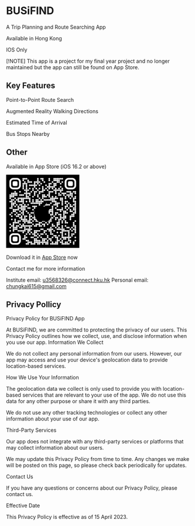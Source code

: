 # BUSiFIND
A Trip Planning and Route Searching App

Available in Hong Kong

IOS Only

[!NOTE]
This app is a project for my final year project and no longer maintained but the app can still be found on App Store.

## Key Features
Point-to-Point Route Search

Augmented Reality Walking Directions

Estimated Time of Arrival

Bus Stops Nearby

## Other
Available in App Store (iOS 16.2 or above)

<img src="https://github.com/Leiumgg/BUSiFIND/blob/main/qr-code.png?raw=true" width="200" height="200">

Download it in [App Store](https://apps.apple.com/us/app/busifind/id6447512736) now

Contact me for more information


Institute email: u3568326@connect.hku.hk
Personal email: chungkai615@gmail.com


## Privacy Pollicy
Privacy Policy for BUSiFIND App

At BUSiFIND, we are committed to protecting the privacy of our users. This Privacy Policy outlines how we collect, use, and disclose information when you use our app.
Information We Collect

We do not collect any personal information from our users. However, our app may access and use your device's geolocation data to provide location-based services.

How We Use Your Information

The geolocation data we collect is only used to provide you with location-based services that are relevant to your use of the app. We do not use this data for any other purpose or share it with any third parties.

We do not use any other tracking technologies or collect any other information about your use of our app.

Third-Party Services

Our app does not integrate with any third-party services or platforms that may collect information about our users.

We may update this Privacy Policy from time to time. Any changes we make will be posted on this page, so please check back periodically for updates.

Contact Us

If you have any questions or concerns about our Privacy Policy, please contact us.

Effective Date

This Privacy Policy is effective as of 15 April 2023.
